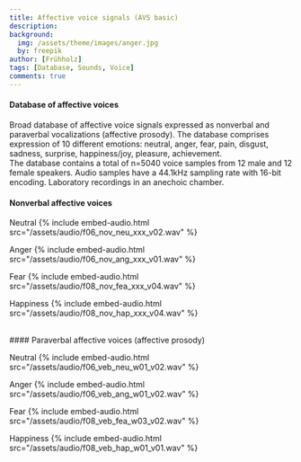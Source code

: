 ```yaml
---
title: Affective voice signals (AVS basic)
description:
background:
  img: /assets/theme/images/anger.jpg
  by: freepik
author: [Frühholz]
tags: [Database, Sounds, Voice]
comments: true
---
```


#### Database of affective voices

Broad database of affective voice signals expressed as nonverbal and paraverbal vocalizations (affective prosody). The database comprises expression of 10 different emotions: neutral, anger, fear, pain, disgust, sadness, surprise, happiness/joy, pleasure, achievement.
<br />
The database contains a total of n=5040 voice samples from 12 male and 12 female speakers. Audio samples have a 44.1kHz
sampling rate with 16-bit encoding. Laboratory recordings in an anechoic chamber.
<br>

#### Nonverbal affective voices

Neutral
{% include embed-audio.html src="/assets/audio/f06_nov_neu_xxx_v02.wav" %}

Anger
{% include embed-audio.html src="/assets/audio/f06_nov_ang_xxx_v01.wav" %}

Fear
{% include embed-audio.html src="/assets/audio/f08_nov_fea_xxx_v04.wav" %}

Happiness
{% include embed-audio.html src="/assets/audio/f08_nov_hap_xxx_v04.wav" %}


<br>
#### Paraverbal affective voices (affective prosody)

Neutral
{% include embed-audio.html src="/assets/audio/f06_veb_neu_w01_v02.wav" %}

Anger
{% include embed-audio.html src="/assets/audio/f06_veb_ang_w01_v02.wav" %}

Fear
{% include embed-audio.html src="/assets/audio/f08_veb_fea_w03_v02.wav" %}

Happiness
{% include embed-audio.html src="/assets/audio/f08_veb_hap_w01_v01.wav" %}
